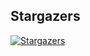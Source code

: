 ## Stargazers

[![Stargazers](https://starchart.cc/stacksjs/ts-mocker.svg?variant=adaptive)](https://starchart.cc/stacksjs/ts-mocker)
